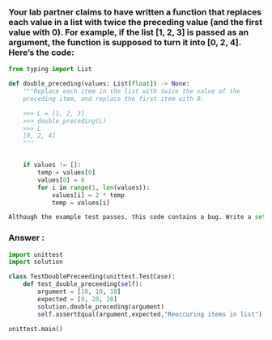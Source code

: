 ### Your lab partner claims to have written a function that replaces each value in a list with twice the preceding value (and the first value with 0). For example, if the list [1, 2, 3] is passed as an argument, the function is supposed to turn it into [0, 2, 4]. Here’s the code:
```python
from typing import List

def double_preceding(values: List[float]) -> None:
    """Replace each item in the list with twice the value of the
    preceding item, and replace the first item with 0.

    >>> L = [1, 2, 3]
    >>> double_preceding(L)
    >>> L
    [0, 2, 4]
    """


    if values != []:
        temp = values[0]
        values[0] = 0
        for i in range(1, len(values)):
            values[i] = 2 * temp
            temp = values[i]

Although the example test passes, this code contains a bug. Write a set of unittest tests to identify the bug. Explain what the bug in this function is, and fix it.
```

### Answer :
```python
import unittest
import solution 

class TestDoublePreceeding(unittest.TestCase):
    def test_double_preceeding(self):
        argument = [10, 10, 10]
        expected = [0, 20, 20]
        solution.double_preceding(argument)
        self.assertEqual(argument,expected,"Reoccuring items in list")

unittest.main()
```
